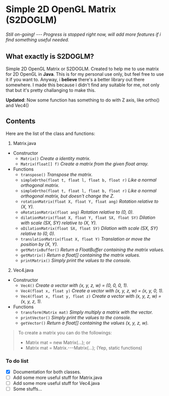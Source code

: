 # Simple 2D OpenGL Matrix (S2DOGLM)

###### Still on-going! --- Progress is stopped right now, will add more features if i find something useful needed.

## What exactly is S2DOGLM?
Simple 2D OpenGL Matrix or S2DOGLM. Created to help me to use matrix for 2D OpenGL in **Java**.
This is for my personal use only, but feel free to use it if you want to.
Anyway, i **believe** there's a better library out there somewhere. I made this because i didn't find any suitable for me, not only that but it's pretty challanging to make this.

**Updated**: Now some function has something to do with Z axis, like ortho() and Vec4()

## Contents
Here are the list of the class and functions:

1. Matrix.java
  * Constructor
    - `Matrix()` *Create a identity matrix.*
    - `Matrix(float[] f)` *Create a matrix from the given float array.*
  * Functions
    - `transpose()` *Transpose the matrix.*
    - `simpleOrtho(float t, float l, float b, float r)` *Like a normal orthogonal matrix.*
    - `simpleOrtho(float t, float l, float b, float r)` *Like a normal orthogonal matrix, but doesn't change the Z.*
    - `rotationMatrix(float X, float Y, float ang)` *Rotation relative to (X, Y).*
    - `oRotationMatrix(float ang)` *Rotation relative to (0, 0).*
    - `dilationMatrix(float X, float Y, float SX, float SY)` *Dilation with scale (SX, SY) relative to (X, Y).*
    - `oDilationMatrix(float SX, float SY)` *Dilation with scale (SX, SY) relative to (0, 0).*
    - `translationMatrix(float X, float Y)` *Translation or move the position by (X, Y).*
    - `getMatrixBuffer()` *Return a FloatBuffer containing the matrix values.*
    - `getMatrix()` *Return a float[] containing the matrix values.*
    - `printMatrix()` *Simply print the values to the console.*
2. Vec4.java
  * Constructor
    - `Vec4()` *Create a vector with (x, y, z, w) = (0, 0, 0, 1).*
    - `Vec4(float x, float y)` *Create a vector with (x, y, z, w) = (x, y, 0, 1).*
    - `Vec4(float x, float y, float z)` *Create a vector with (x, y, z, w) = (x, y, z, 1).*
  * Functions
    - `transform(Matrix mat)` *Simply multiply a matrix with the vector.*
    - `printVector()` *Simply print the values to the console.*
    - `getVector()` *Return a float[] containing the values (x, y, z, w).*

> To create a matrix you can do the followings:
>   - Matrix mat = new Matrix(...); or
>   - Matrix mat = Matrix.---Matrix(...); (Yep, static functions)

### To do list
- [x] Documentation for both classes.
- [ ] Add some more useful stuff for Matrix.java
- [ ] Add some more useful stuff for Vec4.java
- [ ] Some stuffs...